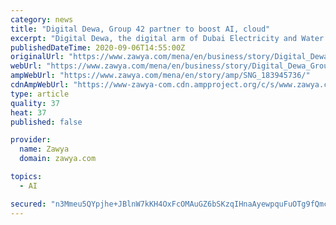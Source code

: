 ```yaml
---
category: news
title: "Digital Dewa, Group 42 partner to boost AI, cloud"
excerpt: "Digital Dewa, the digital arm of Dubai Electricity and Water Authority (Dewa), has announced a strategic partnership with Group 42 (G42), an Abu Dhabi based leading Artificial Intelligence (AI) and cloud computing company. As a Dubai 10X enabler ..."
publishedDateTime: 2020-09-06T14:55:00Z
originalUrl: "https://www.zawya.com/mena/en/business/story/Digital_Dewa_Group_42_partner_to_boost_AI_cloud-SNG_183945736/"
webUrl: "https://www.zawya.com/mena/en/business/story/Digital_Dewa_Group_42_partner_to_boost_AI_cloud-SNG_183945736/"
ampWebUrl: "https://www.zawya.com/mena/en/story/amp/SNG_183945736/"
cdnAmpWebUrl: "https://www-zawya-com.cdn.ampproject.org/c/s/www.zawya.com/mena/en/story/amp/SNG_183945736/"
type: article
quality: 37
heat: 37
published: false

provider:
  name: Zawya
  domain: zawya.com

topics:
  - AI

secured: "n3Mmeu5QYpjhe+JBlnW7kKH4OxFcOMAuGZ6bSKzqIHnaAyewpquFuOTg9fQmcqJca3hCzyHAQvVi5a5spvCmp0pcrkjFcIg95GlKQZqRfBxKrfW4yS6iF52UlgbB6osVqiCDirVEq61pR/wqGAWLC/h0pbnq+ykGDXVAI6KS9+g4Q73bS3m/75GAaGVUUJB5KyLZouxM7L5HRi8qQh/uSw/ZYrEgum1H9Gcmw0kR2sL+fj+N78PtIKsFY/64uOkegs8pRkHYRC/4T5I3uB4TBW1DN/79lHuON9Wpuc7Y6B4BeEzDRhHfztGxBhtzu9CzO3DuBYQ8XiuHa2+7GZoKxPQJUHlmOY1e3EY7hoEVKq8=;I0LJ06G5lknP4pPDqX2viQ=="
---
```


